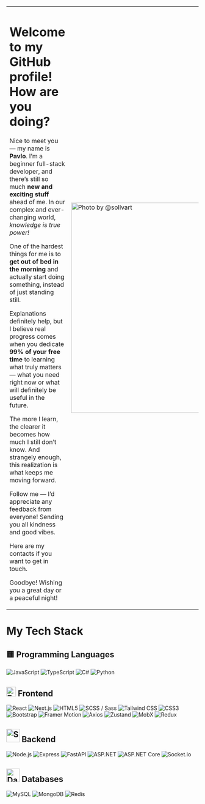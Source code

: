 
<table>
  <tr>
    <td valign="top" width="60%">
        <h1>Welcome to my GitHub profile! How are you doing?</h1>
        <p>Nice to meet you — my name is <strong>Pavlo</strong>. 
        I’m a beginner full-stack developer, and there’s still so much <strong>new and exciting stuff</strong> ahead of me. In our complex and ever-changing world, <em>knowledge is true power!</em></p>
        <p>One of the hardest things for me is to <strong>get out of bed in the morning</strong> and actually start doing something, instead of just standing still.</p>
        <p>Explanations definitely help, but I believe real progress comes when you dedicate <strong>99% of your free time</strong> to learning what truly matters — what you need right now or what will definitely be useful in the future.</p>
      <p>The more I learn, the clearer it becomes how much I still don’t know. And strangely enough, this realization is what keeps me moving forward.</p>
      <p>Follow me — I’d appreciate any feedback from everyone! Sending you all kindness and good vibes.</p>
      <p>Here are my contacts if you want to get in touch.</p>
      <p>Goodbye! Wishing you a great day or a peaceful night!</p>
</td>
    <td valign="center">
    <a href="https://x.com/sollvart/status/1883578542866493691?s=46" target="_blank">
        <img src="https://i.redd.it/xxig1pyq8efe1.jpeg" alt="Photo by @sollvart" width="550"/>
    </a>
    </td>
  </tr>
</table>

# My Tech Stack

## 🟨 Programming Languages
![JavaScript](https://img.shields.io/badge/-JavaScript-F7DF1E?logo=javascript&logoColor=black&style=for-the-badge)
![TypeScript](https://img.shields.io/badge/-TypeScript-3178C6?logo=typescript&logoColor=white&style=for-the-badge)
![C#](https://img.shields.io/badge/-C%23-239120?logo=csharp&logoColor=white&style=for-the-badge)
![Python](https://img.shields.io/badge/-Python-3776AB?logo=python&logoColor=white&style=for-the-badge)


##  <img src="https://static-00.iconduck.com/assets.00/globe-with-meridians-emoji-2048x2048-cai4twr6.png" width="25" alt="Frontend emoji" /> Frontend

![React](https://img.shields.io/badge/-React-61DAFB?logo=react&logoColor=black&style=for-the-badge)
![Next.js](https://img.shields.io/badge/-Next.js-000?logo=next.js&logoColor=white&style=for-the-badge)
![HTML5](https://img.shields.io/badge/-HTML-E34F26?logo=html5&logoColor=white&style=for-the-badge)
![SCSS / Sass](https://img.shields.io/badge/-Sass-CC6699?logo=sass&logoColor=white&style=for-the-badge)
![Tailwind CSS](https://img.shields.io/badge/-Tailwind_CSS-38B2AC?logo=tailwind-css&logoColor=white&style=for-the-badge)
![CSS3](https://img.shields.io/badge/-CSS-1572B6?logo=css3&logoColor=white&style=for-the-badge)
![Bootstrap](https://img.shields.io/badge/-Bootstrap-7952B3?logo=bootstrap&logoColor=white&style=for-the-badge)
![Framer Motion](https://img.shields.io/badge/-Motion.dev-000?logo=framer&logoColor=white&style=for-the-badge)
![Axios](https://img.shields.io/badge/-Axios-5A29E4?logo=axios&logoColor=white&style=for-the-badge)
![Zustand](https://img.shields.io/badge/-Zustand-000?logo=zustand&logoColor=white&style=for-the-badge)
![MobX](https://img.shields.io/badge/-MobX-FF9955?logo=mobx&logoColor=white&style=for-the-badge)
![Redux](https://img.shields.io/badge/-Redux-764ABC?logo=redux&logoColor=white&style=for-the-badge)

##  <img src="https://images.icon-icons.com/1865/PNG/512/servers_119542.png" width="35" alt="Server emoji" /> Backend
![Node.js](https://img.shields.io/badge/-Node.js-339933?logo=node.js&logoColor=white&style=for-the-badge)
![Express](https://img.shields.io/badge/-Express-000?logo=express&logoColor=white&style=for-the-badge)
![FastAPI](https://img.shields.io/badge/-FastAPI-009688?logo=fastapi&logoColor=white&style=for-the-badge)
![ASP.NET](https://img.shields.io/badge/-ASP.NET-512BD4?logo=dotnet&logoColor=white&style=for-the-badge)
![ASP.NET Core](https://img.shields.io/badge/-ASP.NET_Core-512BD4?logo=dotnet&logoColor=white&style=for-the-badge)
![Socket.io](https://img.shields.io/badge/-Socket.io-010101?logo=socket.io&logoColor=white&style=for-the-badge)

## <img src="https://icons.veryicon.com/png/o/miscellaneous/utility/database-44.png" width="35" alt="Database emoji" /> Databases
![MySQL](https://img.shields.io/badge/-MySQL-4479A1?logo=mysql&logoColor=white&style=for-the-badge)
![MongoDB](https://img.shields.io/badge/-MongoDB-47A248?logo=mongodb&logoColor=white&style=for-the-badge)
![Redis](https://img.shields.io/badge/-Redis-DC382D?logo=redis&logoColor=white&style=for-the-badge)
